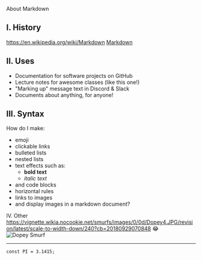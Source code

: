 About Markdown

## I. History
https://en.wikipedia.org/wiki/Markdown
[Markdown](https://en.wikipedia.org/wiki/Markdown)

## II. Uses
- Documentation for software projects on GitHub
 - Lecture notes for awesome classes (like this one!)
- "Marking up" message text in Discord & Slack
- Documents about anything, for anyone!

## III. Syntax
How do I make:
- emoji
- clickable links
- bulleted lists
- nested lists
- text effects such as:
  - **bold text**
  - *italic text*
- and code blocks
- horizontal rules
- links to images
- and display images in a markdown document?


IV. Other
https://vignette.wikia.nocookie.net/smurfs/images/0/0d/Dopey4.JPG/revision/latest/scale-to-width-down/240?cb=20180929070848
:joy:
![Dopey Smurf](https://vignette.wikia.nocookie.net/smurfs/images/0/0d/Dopey4.JPG/revision/latest/scale-to-width-down/240?cb=20180929070848)

--- 
```
const PI = 3.1415;
